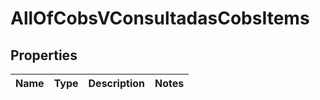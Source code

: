 # AllOfCobsVConsultadasCobsItems

## Properties
Name | Type | Description | Notes
------------ | ------------- | ------------- | -------------
